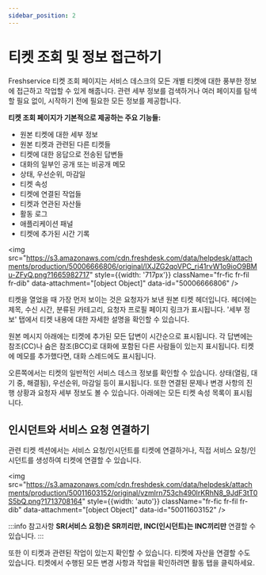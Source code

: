 ```yaml
---
sidebar_position: 2
---
```


# 티켓 조회 및 정보 접근하기

Freshservice 티켓 조회 페이지는 서비스 데스크의 모든 개별 티켓에 대한 풍부한 정보에 접근하고 작업할 수 있게 해줍니다. 관련 세부 정보를 검색하거나 여러 페이지를 탐색할 필요 없이, 시작하기 전에 필요한 모든 정보를 제공합니다.

**티켓 조회 페이지가 기본적으로 제공하는 주요 기능들:**

- 원본 티켓에 대한 세부 정보
- 원본 티켓과 관련된 다른 티켓들  
- 티켓에 대한 응답으로 전송된 답변들
- 대화의 일부인 공개 또는 비공개 메모
- 상태, 우선순위, 마감일
- 티켓 속성
- 티켓에 연결된 작업들
- 티켓과 연관된 자산들
- 활동 로그
- 애플리케이션 패널
- 티켓에 추가된 시간 기록

<img src="https://s3.amazonaws.com/cdn.freshdesk.com/data/helpdesk/attachments/production/50006666806/original/IXJZG2qoVPC_ri41rvW1o9ioO9BMu-ZFyQ.png?1665982717" style={{width: '717px'}} className="fr-fic fr-fil fr-dib" data-attachment="[object Object]" data-id="50006666806" />

티켓을 열었을 때 가장 먼저 보이는 것은 요청자가 보낸 원본 티켓 헤더입니다. 헤더에는 제목, 수신 시간, 분류된 카테고리, 요청자 프로필 페이지 링크가 표시됩니다. '세부 정보' 탭에서 티켓 내용에 대한 자세한 설명을 확인할 수 있습니다.

원본 메시지 아래에는 티켓에 추가된 모든 답변이 시간순으로 표시됩니다. 각 답변에는 참조(CC)나 숨은 참조(BCC)로 대화에 포함된 다른 사람들이 있는지 표시됩니다. 티켓에 메모를 추가했다면, 대화 스레드에도 표시됩니다.

오른쪽에서는 티켓의 일반적인 서비스 데스크 정보를 확인할 수 있습니다. 상태(열림, 대기 중, 해결됨), 우선순위, 마감일 등이 표시됩니다. 또한 연결된 문제나 변경 사항의 진행 상황과 요청자 세부 정보도 볼 수 있습니다. 아래에는 모든 티켓 속성 목록이 표시됩니다.

## 인시던트와 서비스 요청 연결하기

관련 티켓 섹션에서는 서비스 요청/인시던트를 티켓에 연결하거나, 직접 서비스 요청/인시던트를 생성하여 티켓에 연결할 수 있습니다.

<img src="https://s3.amazonaws.com/cdn.freshdesk.com/data/helpdesk/attachments/production/50011603152/original/vzmlrn753ch490lrKRhN8_9JdF3tT0S5bQ.png?1713708164" style={{width: 'auto'}} className="fr-fic fr-fil fr-dib" data-attachment="[object Object]" data-id="50011603152" />

:::info 참고사항
**SR(서비스 요청)은 SR끼리만, INC(인시던트)는 INC끼리만** 연결할 수 있습니다.
:::

또한 이 티켓과 관련된 작업이 있는지 확인할 수 있습니다. 티켓에 자산을 연결할 수도 있습니다. 티켓에서 수행된 모든 변경 사항과 작업을 확인하려면 활동 탭을 클릭하세요.